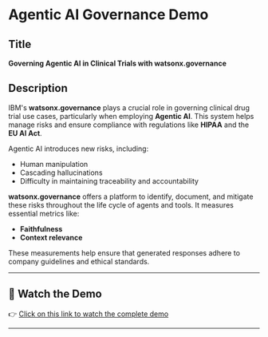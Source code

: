 # Agentic AI Governance Demo

## Title

**Governing Agentic AI in Clinical Trials with watsonx.governance**

## Description

IBM's **watsonx.governance** plays a crucial role in governing clinical drug trial use cases, particularly when employing **Agentic AI**. This system helps manage risks and ensure compliance with regulations like **HIPAA** and the **EU AI Act**. 

Agentic AI introduces new risks, including:
- Human manipulation
- Cascading hallucinations
- Difficulty in maintaining traceability and accountability

**watsonx.governance** offers a platform to identify, document, and mitigate these risks throughout the life cycle of agents and tools. It measures essential metrics like:
- **Faithfulness**
- **Context relevance**

These measurements help ensure that generated responses adhere to company guidelines and ethical standards.

---

## 🎥 Watch the Demo

👉 [Click on this link to watch the complete demo](https://ibm.box.com/s/w6lgwuy8a4zmy2h7b5md0yg6kd0ymzpt)

---